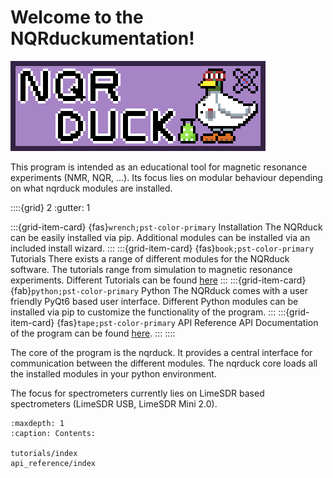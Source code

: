 # Welcome to the NQRduckumentation!

<img src="_static/Logo_full.png" alt="NQRduck Logo" class="center">
<br>

This program is intended as an educational tool for magnetic resonance experiments (NMR, NQR, ...). Its focus lies on modular behaviour depending on what nqrduck modules are installed. 

::::{grid} 2
:gutter: 1

:::{grid-item-card}  {fas}`wrench;pst-color-primary` Installation
The NQRduck can be easily installed via pip. Additional modules can be installed via an included install wizard.
:::
:::{grid-item-card} {fas}`book;pst-color-primary`  Tutorials
There exists a range of different modules for the NQRduck software. The tutorials range from simulation to magnetic resonance experiments.
Different Tutorials can be found [here](tutorials/index.md)
:::
:::{grid-item-card} {fab}`python;pst-color-primary`  Python 
The NQRduck comes with a user friendly PyQt6 based user interface. Different Python modules can be installed via pip to customize the functionality of the program. 
:::
:::{grid-item-card} {fas}`tape;pst-color-primary`  API Reference
API Documentation of the program can be found [here](api_reference/index.rst).
:::
::::

The core of the program is the nqrduck. It provides a central interface for communication between the different modules. The nqrduck core loads all the installed modules in your python environment.

The focus for spectrometers currently lies on LimeSDR based spectrometers (LimeSDR USB, LimeSDR Mini 2.0).

```{toctree}
:maxdepth: 1
:caption: Contents:

tutorials/index
api_reference/index
```